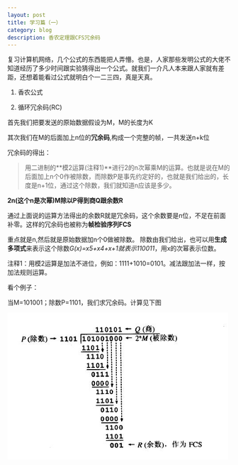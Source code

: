 ```yaml
---
layout: post
title: 学习篇（一）
category: blog
description: 香农定理跟CFS冗余码
---
```





复习计算机网络，几个公式的东西能把人弄懵。也是，人家那些发明公式的大佬不知道经历了多少时间跟实验猜得出一个公式。就我们一介凡人本来跟人家就有差距，还想着能看过公式就明白个一二三四，真是天真。

1. 香农公式



2. 循环冗余码(RC)

首先我们把要发送的原始数据假设为M，M的长度为K

其次我们在M的后面加上n位的**冗余码**,构成一个完整的帧，一共发送n+k位

冗余码的得出：
>用二进制的**模2运算(注释1)**进行2的n次幂乘M的运算。也就是说在M的后面加上n个0作被除数，而除数P是事先约定好的，也就是我们给出的，长度是n+1位，通过这个除数，我们就知道n应该是多少。

**2n(这个n是次幂)M除以P得到商Q跟余数R**

通过上面说的运算方法得出的余数R就是冗余码，这个余数要是n位，不足在前面补零。这样的冗余码也被称为**帧检验序列FCS**

重点就是n,然后就是原始数据加n个0做被除数。
除数由我们给出，也可以用**生成多项式**来表示这个除数*G(x)=x5+x4+x+1就表示110011*，用x的次幂表示位数。

注释1：用模2运算是加法不进位，例如：1111+1010=0101。减法跟加法一样，按加法规则运算。

看个例子：

当M=101001；除数P=1101，我们求冗余码。计算见下图

![image](/images/rym.jpg)

